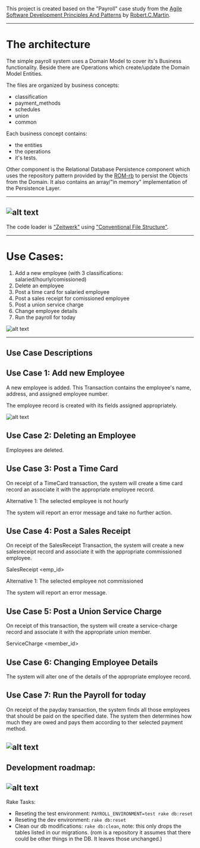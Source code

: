 This project is created based on the "Payroll" case study from the [Agile Software Development Principles And Patterns](https://www.goodreads.com/book/show/84985.Agile_Software_Development_Principles_Patterns_and_Practices) by [Robert.C.Martin](https://en.wikipedia.org/wiki/Robert_C._Martin).

---

The architecture
=
The simple payroll system uses a Domain Model to cover its's Business functionality.
Beside there are Operations which create/update the Domain Model Entities.

The files are organized by business concepts:
 - classification
 - payment_methods
 - schedules
 - union
 - common
 
Each business concept contains:
 - the entities
 - the operations
 - it's tests.

Other component is the Relational Database Persistence component which uses the repository pattern provided by the [ROM-rb](https://rom-rb.org) to persist the Objects from the Domain.
It also contains an array/"in memory" implementation of the Persistence Layer.

---
![alt text](http://www.plantuml.com/plantuml/proxy?cache=no&src=https://raw.githubusercontent.com/orbanbotond/SimplePayroll/master/diagrams/package.md)
---

The code loader is ["Zeitwerk"](https://github.com/fxn/zeitwerk "Zeitwerk") using ["Conventional File Structure"](https://github.com/fxn/zeitwerk#file-structure).
 
---

Use Cases:
=
  1. Add a new employee (with 3 classifications: salaried/hourly/comissioned)
  2. Delete an employee
  3. Post a time card for salaried employee
  4. Post a sales receipt for comissioned employee
  5. Post a union service charge
  6. Change employee details
  7. Run the payroll for today

![alt text](http://www.plantuml.com/plantuml/proxy?cache=no&src=https://raw.githubusercontent.com/orbanbotond/SimplePayroll/master/diagrams/use_cases.md)

---

Use Case Descriptions
--

Use Case 1: Add new Employee
-
A new employee is added. This
Transaction contains the employee's name, address, and assigned
employee number.

The employee record is created with its fields assigned appropriately.

![alt text](http://www.plantuml.com/plantuml/proxy?cache=no&src=https://raw.githubusercontent.com/orbanbotond/SimplePayroll/master/diagrams/add_employee.md)

Use Case 2: Deleting an Employee
-
Employees are deleted.

Use Case 3: Post a Time Card
-
On receipt of a TimeCard transaction, the system will create a time
card record an associate it with the appropriate employee record.

Alternative 1: The selected employee is not hourly

The system will report an error message and take no further action.

Use Case 4: Post a Sales Receipt
-
On receipt of the SalesReceipt Transaction, the system will create a
new salesreceipt record and associate it with the appropriate
commissioned employee.

SalesReceipt <emp_id> <date> <amount>

Alternative 1: The selected employee not commissioned

The system will report an error message.

Use Case 5: Post a Union Service Charge
-
On receipt of this transaction, the system will create a
service-charge record and associate it with the appropriate union
member.

ServiceCharge <member_id> <amount>

Use Case 6: Changing Employee Details
-
The system will alter one of the details of the appropriate employee record.

Use Case 7: Run the Payroll for today
-
On receipt of the payday transaction, the system finds all those
employees that should be paid on the specified date. The system then
determines how much they are owed and pays them according to ther
selected payment method.

![alt text](http://www.plantuml.com/plantuml/proxy?cache=no&src=https://raw.githubusercontent.com/orbanbotond/SimplePayroll/master/diagrams/create_paychecks.md)
---
Development roadmap:
--
![alt text](http://www.plantuml.com/plantuml/proxy?cache=no&src=https://raw.githubusercontent.com/orbanbotond/SimplePayroll/master/diagrams/gantt.md)
---
 Rake Tasks:
  - Reseting the test environment: `PAYROLL_ENVIRONMENT=test rake db:reset` 
  - Reseting the dev environment: `rake db:reset` 
  - Clean our db modifications: `rake db:clean`, note: this only drops the tables listed in our migrations. (rom is a repository it assumes that there could be other things in the DB. It leaves those unchanged.) 
  
